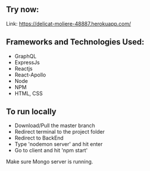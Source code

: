 ## Try now:
Link: https://delicat-moliere-48887.herokuapp.com/

## Frameworks and Technologies Used:
* GraphQL
* ExpressJs
* Reactjs
* React-Apollo
* Node
* NPM
* HTML, CSS

## To run locally
* Download/Pull the master branch
* Redirect terminal to the project folder
* Redirect to BackEnd
* Type 'nodemon server' and hit enter
* Go to client and hit 'npm start'

Make sure Mongo server is running.
